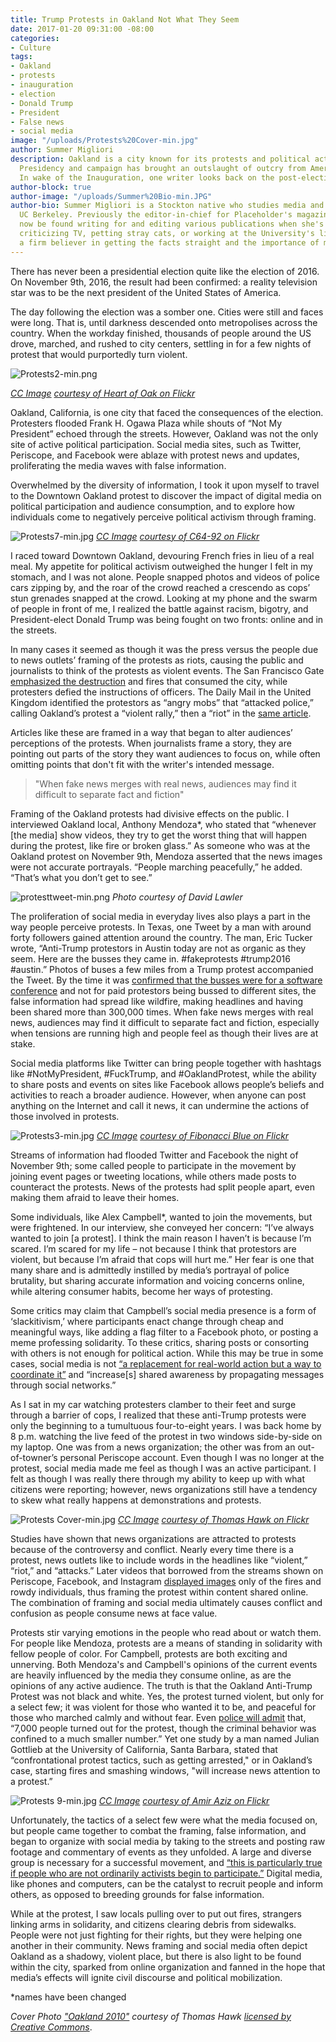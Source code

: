 ```yaml
---
title: Trump Protests in Oakland Not What They Seem
date: 2017-01-20 09:31:00 -08:00
categories:
- Culture
tags:
- Oakland
- protests
- inauguration
- election
- Donald Trump
- President
- False news
- social media
image: "/uploads/Protests%20Cover-min.jpg"
author: Summer Migliori
description: Oakland is a city known for its protests and political activism. Trump’s
  Presidency and campaign has brought an outslaught of outcry from American citizens.
  In wake of the Inauguration, one writer looks back on the post-election protests.
author-block: true
author-image: "/uploads/Summer%20Bio-min.JPG"
author-bio: Summer Migliori is a Stockton native who studies media and English at
  UC Berkeley. Previously the editor-in-chief for Placeholder's magazine, she can
  now be found writing for and editing various publications when she's not tweeting,
  criticizing TV, petting stray cats, or working at the University's library. She's
  a firm believer in getting the facts straight and the importance of memes.
---
```


There has never been a presidential election quite like the election of 2016. On November 9th, 2016, the result had been confirmed: a reality television star was to be the next president of the United States of America.

The day following the election was a somber one. Cities were still and faces were long. That is, until darkness descended onto metropolises across the country. When the workday finished, thousands of people around the US drove, marched, and rushed to city centers, settling in for a few nights of protest that would purportedly turn violent.

![Protests2-min.png](/uploads/Protests2-min.png)


*[CC Image](https://creativecommons.org/licenses/by/2.0/legalcode)* *[courtesy of Heart of Oak on Flickr](https://www.flickr.com/photos/gypsyrock/6295706273/in/photolist-aAk98T-ge4GK8-arkDT7-aqrGbq-aoaczA-arNWPR-arm5jC-5YYDta-aFZebF-axVwLC-atCPtk-jJytBD-jJWbuM-arRSR7-ge5oAP-afskj5-atCQJM-5SD9CQ-ge4ExS-aC8U6h-aCbwch-eQe9KA-aqrHZW-arhPfM-aqso8N-q4E4o7-72aM3V-5Z3QYf-q4N7G2-aqrrX5-q4DyrY-5YYCnF-aspn2S-aq4YWA-arS1H1-ao6MNZ-awpwKv-aUJwRR-aFZ9fX-aE6gg6-aC8WdA-aC8No9-aBP4WM-aCc5d5-aC6e9D-aC8Vef-arRbww-aFZ4gn-atFmCS-atzjKf/)*

Oakland, California, is one city that faced the consequences of the election. Protesters flooded Frank H. Ogawa Plaza while shouts of “Not My President” echoed through the streets. However, Oakland was not the only site of active political participation. Social media sites, such as Twitter, Periscope, and Facebook were ablaze with protest news and updates, proliferating the media waves with false information.

Overwhelmed by the diversity of information, I took it upon myself to travel to the Downtown Oakland protest to discover the impact of digital media on political participation and audience consumption, and to explore how individuals come to negatively perceive political activism through framing.

![Protests7-min.jpg](/uploads/Protests7-min.jpg)
*[CC Image](https://creativecommons.org/licenses/by/2.0/)* *[courtesy of C64-92 on Flickr](https://www.flickr.com/photos/84938919@N08/8031280221/in/photolist-deGpND-o8v6b7-bPeKGk-8SvSp6-5Y2AkG-na25k6-Nedxv-dwCict-qCTvYf-dD7fkM-abaSCY-mzF8Zf-boLx2D-4vdkxx-NefBt-6tnHWb-cSccyY-7CfSDh-aEmbKs-mmqwXh-jwvecJ-6tivTF-jwwRms-jwvAZS-7Xj2kt-bUXcRq-jzoHG4-dFog1h-jzngP6-6gqPJ-9hWi2A-mfoVRe-qtNyZu-6tiz8T-mupXdA-dD6Ya6-mzDQHT-dDcmTG-dDcmDQ-54fJRy-72rcJw-6tizcv-dDcmmj-6tnHMC-6tizgM-3dYUAo-myX7Rh-dDcmZo-qyVxvJ-NeeyD/)*

I raced toward Downtown Oakland, devouring French fries in lieu of a real meal. My appetite for political activism outweighed the hunger I felt in my stomach, and I was not alone. People snapped photos and videos of police cars zipping by, and the roar of the crowd reached a crescendo as cops’ stun grenades snapped at the crowd. Looking at my phone and the swarm of people in front of me, I realized the battle against racism, bigotry, and President-elect Donald Trump was being fought on two fronts: online and in the streets.

In many cases it seemed as though it was the press versus the people due to news outlets’ framing of the protests as riots, causing the public and journalists to think of the protests as violent events. The San Francisco Gate [emphasized the destruction](http://www.sfgate.com/bayarea/article/Anti-Trump-protests-in-Oakland-turn-violent-10605621.php) and fires that consumed the city, while protesters defied the instructions of officers. The Daily Mail in the United Kingdom identified the protestors as “angry mobs” that “attacked police,” calling Oakland’s protest a “violent rally,” then a “riot” in the [same article](http://www.dailymail.co.uk/news/article-3922098/The-backlash-begins-Disgruntled-anti-Trump-protesters-refuse-accept-election-result-gather-New-York-cities-country.html).

Articles like these are framed in a way that began to alter audiences’ perceptions of the protests. When journalists frame a story, they are pointing out parts of the story they want audiences to focus on, while often omitting points that don't fit with the writer's intended message.

> "When fake news merges with real news, audiences may find it difficult to separate fact and fiction"

Framing of the Oakland protests had divisive effects on the public. I interviewed Oakland local, Anthony Mendoza\*, who stated that “whenever \[the media\] show videos, they try to get the worst thing that will happen during the protest, like fire or broken glass.” As someone who was at the Oakland protest on November 9th, Mendoza asserted that the news images were not accurate portrayals. “People marching peacefully,” he added. “That’s what you don’t get to see.”

![protesttweet-min.png](/uploads/protesttweet-min.png)
*Photo courtesy of David Lawler*

The proliferation of social media in everyday lives also plays a part in the way people perceive protests. In Texas, one Tweet by a man with around forty followers gained attention around the country. The man, Eric Tucker wrote, “Anti-Trump protestors in Austin today are not as organic as they seem. Here are the busses they came in. #fakeprotests #trump2016 #austin.” Photos of buses a few miles from a Trump protest accompanied the Tweet. By the time it was [confirmed that the busses were for a software conference](https://www.nytimes.com/2016/11/20/business/media/how-fake-news-spreads.html?_r=2) and not for paid protestors being bussed to different sites, the false information had spread like wildfire, making headlines and having been shared more than 300,000 times.  When fake news merges with real news, audiences may find it difficult to separate fact and fiction, especially when tensions are running high and people feel as though their lives are at stake.

Social media platforms like Twitter can bring people together with hashtags like #NotMyPresident, #FuckTrump, and #OaklandProtest, while the ability to share posts and events on sites like Facebook allows people’s beliefs and activities to reach a broader audience. However, when anyone can post anything on the Internet and call it news, it can undermine the actions of those involved in protests.

![Protests3-min.jpg](/uploads/Protests3-min.jpg)
*[CC Image](https://creativecommons.org/licenses/by/2.0/legalcode)* *[courtesy of Fibonacci Blue on Flickr](https://www.flickr.com/photos/fibonacciblue/29099724245/in/album-72157672695015345/)*

Streams of information had flooded Twitter and Facebook the night of November 9th; some called people to participate in the movement by joining event pages or tweeting locations, while others made posts to counteract the protests. News of the protests had split people apart, even making them afraid to leave their homes.

Some individuals, like Alex Campbell\*, wanted to join the movements, but were frightened. In our interview, she conveyed her concern: “I’ve always wanted to join \[a protest\]. I think the main reason I haven’t is because I’m scared. I’m scared for my life – not because I think that protestors are violent, but because I’m afraid that cops will hurt me.”  Her fear is one that many share and is admittedly instilled by media’s portrayal of police brutality, but sharing accurate information and voicing concerns online, while altering consumer habits, become her ways of protesting.

Some critics may claim that Campbell’s social media presence is a form of  ‘slackitivism,’ where participants enact change through cheap and meaningful ways, like adding a flag filter to a Facebook photo, or posting a meme professing solidarity. To these critics, sharing posts or consorting with others is not enough for political action. While this may be true in some cases, social media is not [“a replacement for real-world action but a way to coordinate it”](https://www.foreignaffairs.com/articles/2010-12-20/political-power-social-media)  and “increase\[s\] shared awareness by propagating messages through social networks.”

As I sat in my car watching protesters clamber to their feet and surge through a barrier of cops, I realized that these anti-Trump protests were only the beginning to a tumultuous four-to-eight years. I was back home by 8 p.m. watching the live feed of the protest in two windows side-by-side on my laptop. One was from a news organization; the other was from an out-of-towner’s personal Periscope account. Even though I was no longer at the protest, social media made me feel as though I was an active participant. I felt as though I was really there through my ability to keep up with what citizens were reporting; however, news organizations still have a tendency to skew what really happens at demonstrations and protests.

![Protests Cover-min.jpg](/uploads/Protests%20Cover-min.jpg)
*[CC Image](https://creativecommons.org/licenses/by-nc/2.0/legalcode)* *[courtesy of Thomas Hawk on Flickr](https://www.flickr.com/photos/thomashawk/14301558461/in/photolist-nMMe5a-7HxmFG-r6MbBY-oFoUqr-p6WjAy-oXHgkm-tCQxUo-s7459G-pkrRox-s92xsM-pNfsv8-sokxMD-p6Wj39-qZ4oxf-rgNmNF-pdP9Uw-oWoi4n-pyVx3h-pkAyq8-aBkKYF-pWEMQm-qg1Rh2-si6S5e-pLAN4h-qCMgNV-FSrMrz-oihvij-qbaoV8-pA2e7T-qRmEcb-pfnLzC-pAY94g-q5P6gV-pza8wX-q9z4su-qQFPYE-pAW7Ub-pMzSQn-qMt5r5-qM2dEL-pBjzJ3-pjKkvW-sj4Nq9-oWNtwk-pTVBr6-nPEXsp-oRmFmQ-qWmWUA-oXHUyM-qPn6uW)*

Studies have shown that news organizations are attracted to protests because of the controversy and conflict. Nearly every time there is a protest, news outlets like to include words in the headlines like “violent,” “riot,” and “attacks.” Later videos that borrowed from the streams shown on Periscope, Facebook, and Instagram [displayed images](http://www.cnn.com/videos/us/2016/11/10/oakland-trump-protests-officers-injured-watson-bpr.cnn/video/playlists/protests-at-trump-rallies/) only of the fires and rowdy individuals, thus framing the protest within content shared online. The combination of framing and social media ultimately causes conflict and confusion as people consume news at face value.

Protests stir varying emotions in the people who read about or watch them. For people like Mendoza, protests are a means of standing in solidarity with fellow people of color. For Campbell, protests are both exciting and unnerving. Both Mendoza's and Campbell's opinions of the current events are heavily influenced by the media they consume online, as are the opinions of any active audience. The truth is that the Oakland Anti-Trump Protest was not black and white. Yes, the protest turned violent, but only for a select few; it was violent for those who wanted it to be, and peaceful for those who marched calmly and without fear. Even [police will admit](http://www.sfgate.com/bayarea/article/Anti-Trump-protests-in-Oakland-turn-violent-10605621.php) that, “7,000 people turned out for the protest, though the criminal behavior was confined to a much smaller number.” Yet one study by a man named Julian Gottlieb at the University of California, Santa Barbara, stated that “confrontational protest tactics, such as getting arrested," or in Oakland’s case, starting fires and smashing windows, "will increase news attention to a protest.”

![Protests 9-min.jpg](/uploads/Protests%209-min.jpg)
*[CC Image](https://creativecommons.org/licenses/by-nd/2.0/legalcode)* *[courtesy of Amir Aziz on Flickr](https://www.flickr.com/photos/azblk/15689305947/in/photolist-pUpN3X-8h8S3d-rrZAyb-ncPK1P-8RhEDu-Qf8Nch-BSh81b-PzFdpk-zL8dvs-QPfBwc-q2TvKd-8h8TYN-8h4Nb4-5BXAUx-ge5oAP-dVStTC-CLMFmP-uGHBuV-8h5kWv-HBVNFd-Bny6sx-5C2UZb-peQJuA-qbDJYa-5BWNUk-8RgBnC-5C1YUf-aDrrKG-q9xzuE-pUh5GC-CDGpER-qbLEzC-aGWz6X-azi56d-Fu54mm-5C28iE-FGAPZt-FPrXb3-5QSzak-5C26Zj-4LAFkk-QPfz8z-qbQ6bZ-8h8J87-aEuDHN-5BWPdR-azp3ep-aBWACd-BsmtDK-5BWPQi/)*

Unfortunately, the tactics of a select few were what the media focused on, but people came together to combat the framing, false information, and began to organize with social media by taking to the streets and posting raw footage and commentary of events as they unfolded. A large and diverse group is necessary for a successful movement, and [“this is particularly true if people who are not ordinarily activists begin to participate.”](https://www.washingtonpost.com/news/monkey-cage/wp/2016/11/21/people-are-in-the-streets-protesting-donald-trump-but-when-does-protest-actually-work/?utm_term=.025fd7979985) Digital media, like phones and computers, can be the catalyst to recruit people and inform others, as opposed to breeding grounds for false information.

While at the protest, I saw locals pulling over to put out fires, strangers linking arms in solidarity, and citizens clearing debris from sidewalks. People were not just fighting for their rights, but they were helping one another in their community. News framing and social media often depict Oakland as a shadowy, violent place, but there is also light to be found within the city, sparked from online organization and fanned in the hope that media’s effects will ignite civil discourse and political mobilization.

\*names have been changed

*Cover Photo* *["Oakland 2010"](https://www.flickr.com/photos/thomashawk/14301558461/in/photolist-nMMe5a-7HxmFG-r6MbBY-oFoUqr-p6WjAy-oXHgkm-tCQxUo-s7459G-pkrRox-s92xsM-pNfsv8-sokxMD-p6Wj39-qZ4oxf-rgNmNF-pdP9Uw-oWoi4n-pyVx3h-pkAyq8-aBkKYF-pWEMQm-qg1Rh2-si6S5e-pLAN4h-qCMgNV-FSrMrz-oihvij-qbaoV8-pA2e7T-qRmEcb-pfnLzC-pAY94g-q5P6gV-pza8wX-q9z4su-qQFPYE-pAW7Ub-pMzSQn-qMt5r5-qM2dEL-pBjzJ3-pjKkvW-sj4Nq9-oWNtwk-pTVBr6-nPEXsp-oRmFmQ-qWmWUA-oXHUyM-qPn6uW)* *courtesy of Thomas Hawk* *[licensed by Creative Commons](https://creativecommons.org/licenses/by-nc/2.0/legalcode)*.